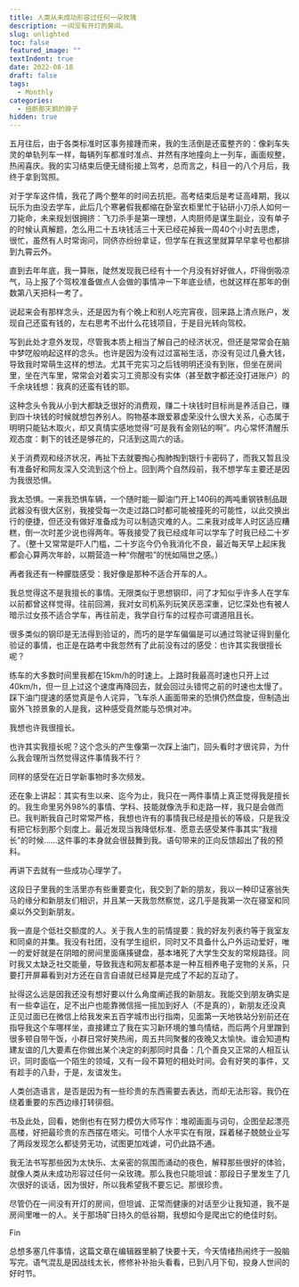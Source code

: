 ```yaml
---
title: 人类从未成功形容过任何一朵玫瑰
description: 一间没有开灯的房间。
slug: unlighted
toc: false
featured_image: ""
textIndent: true
date: 2022-08-18
draft: false
tags:
  - Monthly
categories:
  - 扭断那天鹅的脖子
hidden: true
---
```


五月往后，由于各类标准时区事务接踵而来，我的生活倒是还蛮整齐的：像刹车失灵的单轨列车一样，每辆列车都准时准点、井然有序地撞向上一列车，画面规整，热闹喜庆。我的实习结束后便无缝衔接上驾考，总而言之，科目一的八个月后，我终于拿到驾照。

对于学车这件情，我花了两个整年的时间去抗拒。高考结束后是考证高峰期，我以玩乐为由没去学车，此后几个寒暑假我都缩在卧室衣柜里忙于钻研小刀杀人如何一刀毙命，未来规划很拥挤：飞刀杀手是第一理想，人肉厨师是谋生副业，没有单子的时候认真解题，怎么用二十五块钱活三十天已经花掉我一周40个小时去思虑，很忙，虽然有人时常询问，同侪亦纷纷拿证，但学车在我这里就算早早拿号也都排到九霄云外。

直到去年年底，我一算账，陡然发现我已经有十一个月没有好好做人，吓得倒吸凉气，马上报了个驾校准备做点人会做的事情冲一下年底业绩，也就这样在那年的倒数第八天把科一考了。

说起来会有那样念头，还是因为有个晚上和别人吃完宵夜，回来路上清点账户，发现自己还蛮有钱的，左右思考不出什么花钱项目，于是目光转向驾校。

写到此处才意外发现，尽管我本质上相当了解自己的经济状况，但还是常常会在脑中梦呓般响起这样的念头。也许是因为没有过过富裕生活，亦没有见过几叠大钱，导致我时常萌生这样的想法。尤其干完实习之后钱明明还没有到账，但坐在房间里，坐在汽车里，常常会对着实习工资那没有实体（甚至数字都还没打进账户）的千余块钱想：我真的还蛮有钱的耶。

这种念头令我从小到大都缺乏很好的消费观，赚二十块钱时目标尚是养活自己，赚到四十块钱的时候就想包养别人。购物基本跟爱慕虚荣没什么很大关系，心态属于明明只能钻木取火，却又真情实感地觉得“可是我有金刚钻的啊”。内心常怀清醒乐观态度：剩下的钱还是够花的，只活到这周六的话。

关于消费观和经济状况，再扯下去就要掏心掏肺掏到银行卡密码了，而我又暂且没有准备好和网友深入交流到这个份上。回到两个自然段前，我不想学车主要还是因为我很恐惧。

我太恐惧。一来我恐惧车辆，一个随时能一脚油门开上140码的两吨重钢铁制品跟武器没有很大区别，我接受每一次走过路口时都可能被撞死的可能性，以此交换出行的便捷，但还没有做好准备成为可以制造灾难的人。二来我对成年人时区适应糟糕，倒一次时差少说也得两年。等我接受了我已经成年可以学车了时我已经二十岁了。（整十又常常是吓人门槛，二十岁迄今仍令我消化不良，最近每天早上起床我都会心算两次年龄，以期营造一种“你醒啦”的恍如隔世之感。）

再者我还有一种朦胧感受：我好像是那种不适合开车的人。

我总觉得这不是我擅长的事情。无限类似于思想钢印，问了才知似乎许多人在学车以前都曾这样觉得。往前回溯，我对女司机系列玩笑厌恶深重，记忆深处也有被人暗示过女孩不适合学车，再往前走，我学自行车的过程亦可谓道阻且长。

很多类似的钢印是无法得到验证的，而巧的是学车偏偏是可以通过驾驶证得到量化验证的事情，也正是在路考中我忽然有了此前没有过的感受：也许其实我很擅长呢？

练车的大多数时间里我都在15km/h的时速上。上路时我最高时速也只开上过40km/h，但一旦上过这个速度再降回去，就会回过头错愕之前的时速也太慢了。踩下油门提速的感觉真是令人诧异，飞车杀人画面带来的恐惧仍然盘旋，但制造出窗外飞掠景象的人是我，这种感受竟然能与恐惧对冲。

我想也许我很擅长。

也许其实我擅长呢？这个念头的产生像第一次踩上油门，回头看时才很诧异，为什么我会理所当然觉得这件事情我不行？

同样的感受在近日学新事物时多次频发。

还在象上讲起：其实有生以来、迄今为止，我只在一两件事情上真正觉得我是擅长的。我生命里另外98%的事情、学科、技能就像洗手和走路一样，我只是会做而已。我判断我自己时常常严格，我想也许有的事情我已经是擅长的等级，只是我没有把它标到那个刻度上。最近发现当我降低标准、愿意去感受某件事其实“我擅长”的时候……这件事的本身就会很鼓舞到我。语句带来的正向反馈超出了我的预料。

再讲下去就有一些成功心理学了。

这段日子里我的生活里亦有些重要变化，我交到了新的朋友，我以一种印证塞翁失马的缘分和新朋友们相识，并且某一天我忽然察觉，这几乎是我第一次在寝室和同桌以外交到新朋友。

我一直是个低社交额度的人。关于我人生的前情提要：我的好友列表约等于我室友和同桌的并集。我没有社团，没有学生组织，同时又不具备什么户外运动爱好，唯一的爱好就是在阴暗的房间里面痛揍键盘，基本堵死了大学生交友的常规路径。同时我又太缺乏社交能量，导致我连和网友都基本是一种互相养电子宠物的关系，只要打开屏幕看到对方还在自言自语就已经算是完成了不起的互动了。

扯得这么远是因我还没有想好要以什么角度阐述我的新朋友。我能交到朋友确实是有一些幸运在，足不出户也能靠微信摇一摇加到好人（不是真的），新朋友还没真正见过面已在微信上给我发来五百字城市出行指南，见面第一天地铁站分别前还在指导我这个车哪样坐，直接建立了我在实习新环境的雏鸟情结，而后两个月里蹭到很多顿自带午饭，小群日常好笑热闹，周五共同聚餐的夜晚又太愉快。谁会知道构建友谊的几大要素在你做出某个决定的刹那同时具备：几个善良又正常的人相互认识，同时面临一个陌生的领域，又有一段不算短的相处时间。会有好笑的事件，又有趁手的八卦，于是，友谊发生。

人类创造语言，是否是因为有一些珍贵的东西需要去表达，而却无法形容。我仍在绕着重要的东西边缘打转徘徊。

书及此处，回看，她倒也有在努力模仿大师写作：堆砌画面与词句，企图垒起漂亮高楼，好把最珍贵的东西摆在塔尖。可惜个人水平实在有限，踩着梯子兢兢业业写了两段发现怎么都徒劳无功，试图更加戏谑，可仍此路不通。

我无法书写那些因为太快乐、太亲密的氛围而涌动的夜色，解释那些很好的体验，就像人类从未成功形容过任何一朵玫瑰。那么我也只能坦诚：那段日子里发生了几次很好的谈话，因为很好，所以我希望我不要忘记。那很珍贵。

尽管仍在一间没有开灯的房间，但坦诚、正常而健康的对话至少让我知道，我不是房间里唯一的人。关于那场旷日持久的低谷期，我想如今是爬出它的绝佳时刻。

Fin

总想多塞几件事情，这篇文章在编辑器里躺了快要十天，今天情绪热闹终于一股脑写完。语气混乱是因战线太长，修修补补抬头看看，已到八月下旬，投身人世间的好时节。